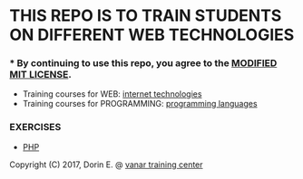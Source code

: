 # THIS REPO IS TO TRAIN STUDENTS ON DIFFERENT WEB TECHNOLOGIES

### * By continuing to use this repo, you agree to the [MODIFIED MIT LICENSE](LICENCE).




* Training courses for WEB:           [internet technologies](http://vanar.md/ro/web-cursuri)
* Training courses for PROGRAMMING:   [programming languages](http://vanar.md/ro/cursuri-programare)


### EXERCISES

* [PHP](PHP)



Copyright (C) 2017, Dorin E. @ [vanar training center](http://vanar.md)
